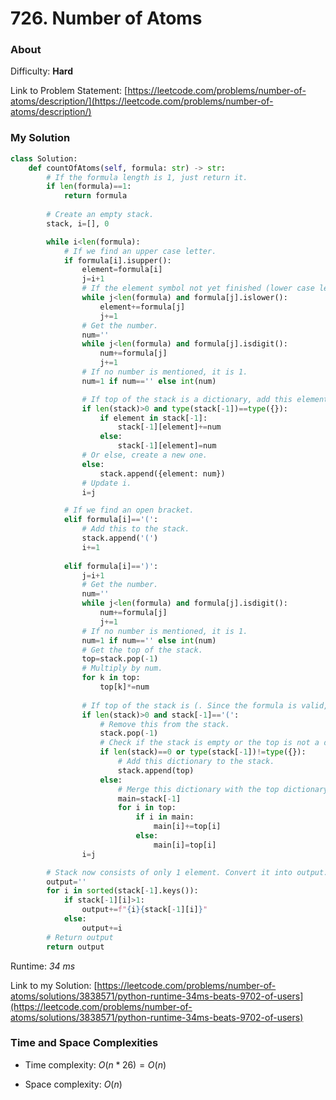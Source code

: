 # 726. Number of Atoms

### About

Difficulty: **Hard**

Link to Problem Statement: [https://leetcode.com/problems/number-of-atoms/description/](https://leetcode.com/problems/number-of-atoms/description/)

### My Solution

```python
class Solution:
    def countOfAtoms(self, formula: str) -> str:
        # If the formula length is 1, just return it.
        if len(formula)==1:
            return formula
        
        # Create an empty stack.
        stack, i=[], 0

        while i<len(formula):
            # If we find an upper case letter.
            if formula[i].isupper():
                element=formula[i]
                j=i+1
                # If the element symbol not yet finished (lower case letters).
                while j<len(formula) and formula[j].islower():
                    element+=formula[j]
                    j+=1
                # Get the number.
                num=''
                while j<len(formula) and formula[j].isdigit():
                    num+=formula[j]
                    j+=1
                # If no number is mentioned, it is 1.
                num=1 if num=='' else int(num)

                # If top of the stack is a dictionary, add this element to it.
                if len(stack)>0 and type(stack[-1])==type({}):
                    if element in stack[-1]:
                        stack[-1][element]+=num
                    else:
                        stack[-1][element]=num
                # Or else, create a new one.
                else:
                    stack.append({element: num})
                # Update i.
                i=j

            # If we find an open bracket.
            elif formula[i]=='(':
                # Add this to the stack.
                stack.append('(')
                i+=1
            
            elif formula[i]==')':
                j=i+1
                # Get the number.
                num=''
                while j<len(formula) and formula[j].isdigit():
                    num+=formula[j]
                    j+=1
                # If no number is mentioned, it is 1.
                num=1 if num=='' else int(num)
                # Get the top of the stack.
                top=stack.pop(-1)
                # Multiply by num.
                for k in top:
                    top[k]*=num
                
                # If top of the stack is (. Since the formula is valid, this is always true.
                if len(stack)>0 and stack[-1]=='(':
                    # Remove this from the stack.
                    stack.pop(-1)
                    # Check if the stack is empty or the top is not a dictionary.
                    if len(stack)==0 or type(stack[-1])!=type({}):
                        # Add this dictionary to the stack.
                        stack.append(top)
                    else:
                        # Merge this dictionary with the top dictionary of the stack.
                        main=stack[-1]
                        for i in top:
                            if i in main:
                                main[i]+=top[i]
                            else:
                                main[i]=top[i]
                i=j       

        # Stack now consists of only 1 element. Convert it into output.
        output=''
        for i in sorted(stack[-1].keys()):
            if stack[-1][i]>1:
                output+=f"{i}{stack[-1][i]}"
            else:
                output+=i
        # Return output
        return output
```
Runtime: *34 ms*

Link to my Solution: [https://leetcode.com/problems/number-of-atoms/solutions/3838571/python-runtime-34ms-beats-9702-of-users](https://leetcode.com/problems/number-of-atoms/solutions/3838571/python-runtime-34ms-beats-9702-of-users)

### Time and Space Complexities

- Time complexity: $O(n*26) = O(n)$

- Space complexity: $O(n)$
